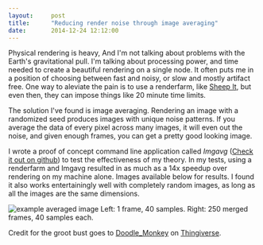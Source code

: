```yaml
---
layout:     post
title:      "Reducing render noise through image averaging"
date:       2014-12-24 12:12:00
---
```


<p>Physical rendering is heavy, And I'm not talking about problems with the
Earth's gravitational pull. I'm talking about processing power, and time needed
to create a beautiful rendering on a single node. It often puts me in a
position of choosing between fast and noisy, or slow and mostly artifact free.
One way to aleviate the pain is to use a renderfarm, like <a
href="https://www.sheepit-renderfarm.com/" target="_blank">Sheep It</a>, but
even then, they can impose things like 20 minute time limits.

<p>The solution I've found is image averaging. Rendering an image with a
randomized seed produces images with unique noise patterns. If you average the
data of every pixel across many images, it will even out the noise, and given enough frames, you
can get a pretty good looking image.</p>

<p>I wrote a proof of concept command line application called <i>Imgavg</i> (<a
href="https://github.com/DoWhileGeek/imgavg/" target="_blank">Check it out on 
github</a>) to test the effectiveness of my theory. In my tests, using a renderfarm and Imgavg
resulted in as much as a 14x speedup over rendering on my machine alone. Images available below for results.
I found it also works entertainingly well with completely random images,
as long as all the images are the same dimensions.

<p>
<img src="{{ site.baseurl }}/img/image_average.png" alt="example averaged image" class="img-responsive">
<span class="caption muted-text">Left: 1 frame, 40 samples. Right: 250 merged frames, 40 samples each.</span>
</p>

<p>Credit for the groot bust goes to <a href="http://www.thingiverse.com/Doodle_Monkey" target="_blank">Doodle_Monkey</a> on <a href="http://www.thingiverse.com/thing:478806/" target="_blank">Thingiverse</a>.

